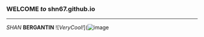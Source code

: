 ### **WELCOME** *to* shn67.github.io
---
*SHAN* **BERGANTIN**
![*VeryCool!*](![image](https://static01.nyt.com/images/2021/04/30/multimedia/30xp-meme/29xp-meme-superJumbo-v3.jpg?quality=75&auto=webp)
